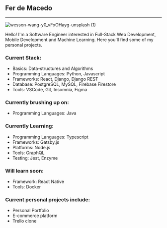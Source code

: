 ## Fer de Macedo
---

![wesson-wang-y0_vFxOHayg-unsplash (1)](https://user-images.githubusercontent.com/9547354/88422380-8bbc2680-cdc0-11ea-94c2-f4992e115b25.jpg)

Hello! I'm a Software Engineer interested in Full-Stack Web Development, Mobile Development and Machine Learning. Here you'll find some of my personal projects.

### Current Stack:

- Basics: Data-structures and Algorithms
- Programming Languages: Python, Javascript
- Frameworks: React, Django, Django REST
- Database: PostgreSQL, MySQL, Firebase Firestore
- Tools: VSCode, Git, Insomnia, Figma

### Currently brushing up on:

- Programming Languages: Java

### Currently Learning:

- Programming Languages: Typescript
- Frameworks: Gatsby.js
- Platforms: Node.js
- Tools: GraphQL
- Testing: Jest, Enzyme

### Will learn soon:

- Framework: React Native
- Tools: Docker

### Current personal projects include:

- Personal Portfolio
- E-commerce platform
- Trello clone

